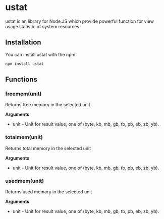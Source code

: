 ustat
=========
ustat is an library for Node.JS which provide powerful function for view usage statistic of system resources
## Installation
You can install ustat with the npm:
```bash
npm install ustat
```

## Functions
### freemem(unit)
Returns free memory in the selected unit

__Arguments__

* unit - Unit for result value, one of (byte, kb, mb, gb, tb, pb, eb, zb, yb).

### totalmem(unit)
Returns total memory in the selected unit

__Arguments__

* unit - Unit for result value, one of (byte, kb, mb, gb, tb, pb, eb, zb, yb).

### usedmem(unit)
Returns used memory in the selected unit

__Arguments__

* unit - Unit for result value, one of (byte, kb, mb, gb, tb, pb, eb, zb, yb).